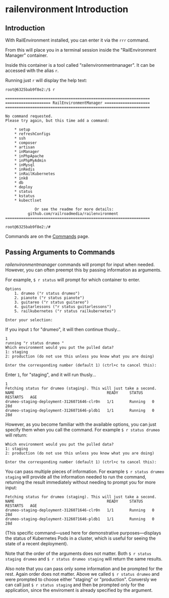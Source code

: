 railenvironment Introduction
=

Introduction
-

With RailEnvironment installed, you can enter it via the `rrr` command.

From this will place you in a terminal session inside the "RailEnvironment Manager" container.

Inside this container is a tool called "railenvironmentmanager". It can be accessed with the alias `r`.

Running just `r` will display the help text:

    root@6325bab9f8e2:/$ r

    ================================================================
    ==================== RailEnvironmentManager ====================
    ================================================================

    No command requested.
    Please try again, but this time add a command:

        * setup
        * refreshConfigs
        * ssh
        * composer
        * artisan
        * inManager
        * inPhpApache
        * inPhpMyAdmin
        * inMysql
        * inRedis
        * inRailKubernetes
        * ink8
        * db
        * deploy
        * status
        * kstatus
        * kubectlset

                 Or see the readme for more details:
              github.com/railroadmedia/railenvironment
    ================================================================

    root@6325bab9f8e2:/#

Commands are on the [Commands](../commands) page.

Passing Arguments to Commands
-

*railenvironmentmanager* commands will prompt for input when needed. However, you can often preempt this by passing information as arguments.

For example, `$ r status` will prompt for which container to enter.

    Options
        1. drumeo ("r status drumeo")
        2. pianote ("r status pianote")
        3. guitareo ("r status guitareo")
        4. guitarlessons ("r status guitarlessons")
        5. railkubernetes ("r status railkubernetes")

    Enter your selection:

If you input `1` for "drumeo", it will then continue thusly...

    1
    running "r status drumeo "
    Which environment would you put the pulled data?
    1: staging
    2: production (do not use this unless you know what you are doing)

    Enter the corresponding number (default 1) (ctrl+c to cancel this):

Enter `1`, for "staging", and it will run thusly...

    1
    Fetching status for drumeo (staging). This will just take a second.
    NAME                                         READY     STATUS    RESTARTS   AGE
    drumeo-staging-deployment-3126071646-clr0n   1/1       Running   0          28d
    drumeo-staging-deployment-3126071646-pldb1   1/1       Running   0          28d

However, as you become familiar with the available options, you can just specify them when you call the command. For example `$ r status drumeo` will return:

    Which environment would you put the pulled data?
    1: staging
    2: production (do not use this unless you know what you are doing)

    Enter the corresponding number (default 1) (ctrl+c to cancel this):

You can pass multiple pieces of information. For example `$ r status drumeo staging` will provide all the information needed to run the command, returning the result immediately without needing to prompt you for more input:

    Fetching status for drumeo (staging). This will just take a second.
    NAME                                         READY     STATUS    RESTARTS   AGE
    drumeo-staging-deployment-3126071646-clr0n   1/1       Running   0          28d
    drumeo-staging-deployment-3126071646-pldb1   1/1       Running   0          28d

(This specific command—used here for demonstrative purposes—displays the status of Kubernetes Pods in a cluster, which is useful for seeing the state of a recent deployment).

Note that the order of the arguments does not matter. Both `$ r status staging drumeo` and `$ r status drumeo staging` will return the same results.

Also note that you can pass only some information and be prompted for the rest. Again order does not matter. Above we called `$ r status drumeo` and were prompted to choose either "staging" or "production". Conversly we can call just `$ r status staging` and then be prompted only for the application, since the enviroment is already specified by the argument.